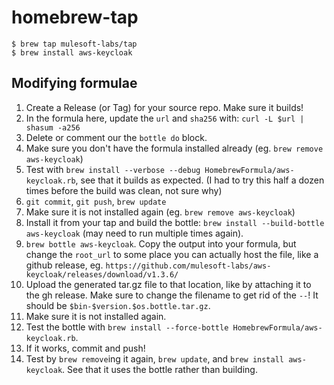 # homebrew-tap

```
$ brew tap mulesoft-labs/tap
$ brew install aws-keycloak
```

## Modifying formulae
1. Create a Release (or Tag) for your source repo. Make sure it builds!
1. In the formula here, update the `url` and `sha256` with: `curl -L $url | shasum -a256`
1. Delete or comment our the `bottle do` block.
1. Make sure you don't have the formula installed already (eg. `brew remove aws-keycloak`)
1. Test with `brew install --verbose --debug HomebrewFormula/aws-keycloak.rb`, see that it builds as expected. (I had to try this half a dozen times before the build was clean, not sure why)
1. `git commit`, `git push`, `brew update`
1. Make sure it is not installed again (eg. `brew remove aws-keycloak`)
1. Install it from your tap and build the bottle: `brew install --build-bottle aws-keycloak` (may need to run multiple times again).
1. `brew bottle aws-keycloak`. Copy the output into your formula, but change the `root_url` to some place you can actually host the file, like a github release, eg. `https://github.com/mulesoft-labs/aws-keycloak/releases/download/v1.3.6/`
1. Upload the generated tar.gz file to that location, like by attaching it to the gh release. Make sure to change the filename to get rid of the `--`! It should be `$bin-$version.$os.bottle.tar.gz`.
1. Make sure it is not installed again.
1. Test the bottle with `brew install --force-bottle HomebrewFormula/aws-keycloak.rb`.
1. If it works, commit and push!
1. Test by `brew remove`ing it again, `brew update`, and `brew install aws-keycloak`. See that it uses the bottle rather than building.
